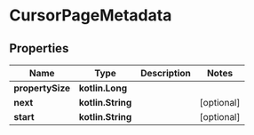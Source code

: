 
# CursorPageMetadata

## Properties
Name | Type | Description | Notes
------------ | ------------- | ------------- | -------------
**propertySize** | **kotlin.Long** |  | 
**next** | **kotlin.String** |  |  [optional]
**start** | **kotlin.String** |  |  [optional]



